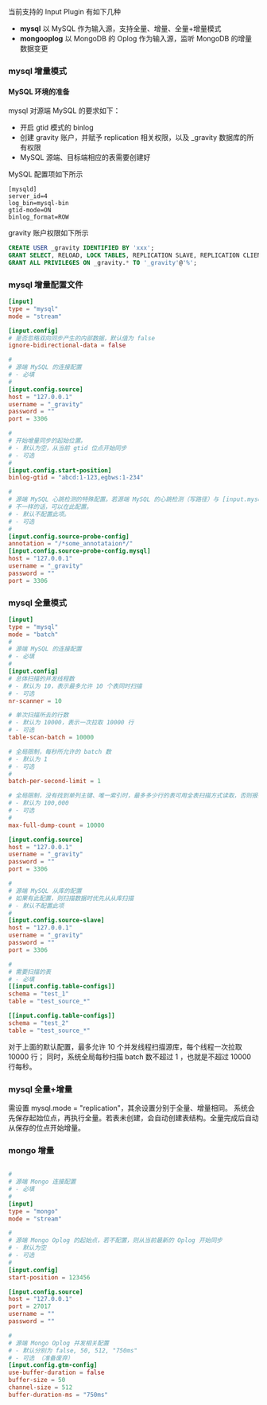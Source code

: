 当前支持的 Input Plugin 有如下几种

- **mysql** 以 MySQL 作为输入源，支持全量、增量、全量+增量模式
- **mongooplog** 以 MongoDB 的 Oplog 作为输入源，监听 MongoDB 的增量数据变更


### mysql 增量模式

#### MySQL 环境的准备

mysql 对源端 MySQL 的要求如下：
- 开启 gtid 模式的 binlog
- 创建 gravity 账户，并赋予 replication 相关权限，以及 _gravity 数据库的所有权限
- MySQL 源端、目标端相应的表需要创建好

MySQL 配置项如下所示

```
[mysqld]
server_id=4
log_bin=mysql-bin
gtid-mode=ON
binlog_format=ROW
```

gravity 账户权限如下所示

```sql
CREATE USER _gravity IDENTIFIED BY 'xxx';
GRANT SELECT, RELOAD, LOCK TABLES, REPLICATION SLAVE, REPLICATION CLIENT, CREATE, INSERT, UPDATE, DELETE ON *.* TO '_gravity'@'%';
GRANT ALL PRIVILEGES ON _gravity.* TO '_gravity'@'%';
```

### mysql 增量配置文件
```toml
[input]
type = "mysql"
mode = "stream"

[input.config]
# 是否忽略双向同步产生的内部数据，默认值为 false
ignore-bidirectional-data = false

#
# 源端 MySQL 的连接配置
# - 必填
#
[input.config.source]
host = "127.0.0.1"
username = "_gravity"
password = ""
port = 3306

#
# 开始增量同步的起始位置。
# - 默认为空，从当前 gtid 位点开始同步
# - 可选
#
[input.config.start-position]
binlog-gtid = "abcd:1-123,egbws:1-234"

#
# 源端 MySQL 心跳检测的特殊配置。若源端 MySQL 的心跳检测（写路径）与 [input.mysql.source]
# 不一样的话，可以在此配置。
# - 默认不配置此项。
# - 可选
#
[input.config.source-probe-config]
annotation = "/*some_annotataion*/"
[input.config.source-probe-config.mysql]
host = "127.0.0.1"
username = "_gravity"
password = ""
port = 3306
```


### mysql 全量模式

```toml
[input]
type = "mysql"
mode = "batch"
#
# 源端 MySQL 的连接配置
# - 必填
#
[input.config]
# 总体扫描的并发线程数
# - 默认为 10，表示最多允许 10 个表同时扫描
# - 可选
nr-scanner = 10

# 单次扫描所去的行数
# - 默认为 10000，表示一次拉取 10000 行
# - 可选
table-scan-batch = 10000

# 全局限制，每秒所允许的 batch 数
# - 默认为 1
# - 可选
#
batch-per-second-limit = 1

# 全局限制，没有找到单列主键、唯一索引时，最多多少行的表可用全表扫描方式读取，否则报错退出。
# - 默认为 100,000
# - 可选
#
max-full-dump-count = 10000

[input.config.source]
host = "127.0.0.1"
username = "_gravity"
password = ""
port = 3306

#
# 源端 MySQL 从库的配置
# 如果有此配置，则扫描数据时优先从从库扫描
# - 默认不配置此项
#
[input.config.source-slave]
host = "127.0.0.1"
username = "_gravity"
password = ""
port = 3306

#
# 需要扫描的表
# - 必填
[[input.config.table-configs]]
schema = "test_1"
table = "test_source_*"

[[input.config.table-configs]]
schema = "test_2"
table = "test_source_*"
```

对于上面的默认配置，最多允许 10 个并发线程扫描源库，每个线程一次拉取 10000 行；
同时，系统全局每秒扫描 batch 数不超过 1 ，也就是不超过 10000 行每秒。

### mysql 全量+增量
需设置 mysql.mode = "replication"，其余设置分别于全量、增量相同。
系统会先保存起始位点，再执行全量。若表未创建，会自动创建表结构。全量完成后自动从保存的位点开始增量。

### mongo 增量

```toml

#
# 源端 Mongo 连接配置
# - 必填
#
[input]
type = "mongo"
mode = "stream"

#
# 源端 Mongo Oplog 的起始点，若不配置，则从当前最新的 Oplog 开始同步
# - 默认为空
# - 可选
#
[input.config]
start-position = 123456

[input.config.source]
host = "127.0.0.1"
port = 27017
username = ""
password = ""

#
# 源端 Mongo Oplog 并发相关配置
# - 默认分别为 false, 50, 512, "750ms"
# - 可选 （准备废弃）
[input.config.gtm-config]
use-buffer-duration = false
buffer-size = 50
channel-size = 512
buffer-duration-ms = "750ms"
```
